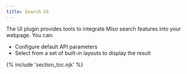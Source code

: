```yaml
---
title: Search UI
---
```


The UI plugin provides tools to integrate Miso search features into your webpage. You can:

* Configure default API parameters
* Select from a set of built-in layouts to display the result

{% include 'section_toc.njk' %}

